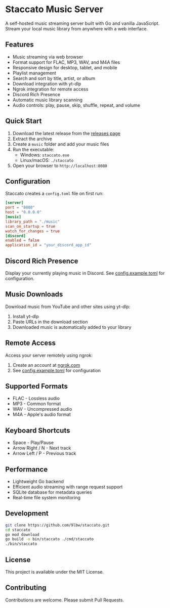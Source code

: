 # Staccato Music Server
A self-hosted music streaming server built with Go and vanilla JavaScript. Stream your local music library from anywhere with a web interface.

## Features
- Music streaming via web browser
- Format support for FLAC, MP3, WAV, and M4A files
- Responsive design for desktop, tablet, and mobile
- Playlist management
- Search and sort by title, artist, or album
- Download integration with yt-dlp
- Ngrok integration for remote access
- Discord Rich Presence
- Automatic music library scanning
- Audio controls: play, pause, skip, shuffle, repeat, and volume

## Quick Start
1. Download the latest release from the [releases page](https://github.com/9lbw/musicserver/releases)
2. Extract the archive
3. Create a `music` folder and add your music files
4. Run the executable:
   - Windows: `staccato.exe`
   - Linux/macOS: `./staccato`
5. Open your browser to `http://localhost:8080`

## Configuration
Staccato creates a `config.toml` file on first run:
```toml
[server]
port = "8080"
host = "0.0.0.0"
[music]
library_path = "./music"
scan_on_startup = true
watch_for_changes = true
[discord]
enabled = false
application_id = "your_discord_app_id"
```

## Discord Rich Presence
Display your currently playing music in Discord. See [config.example.toml](config.example.toml) for configuration.

## Music Downloads
Download music from YouTube and other sites using yt-dlp:
1. Install yt-dlp
2. Paste URLs in the download section
3. Downloaded music is automatically added to your library

## Remote Access
Access your server remotely using ngrok:
1. Create an account at [ngrok.com](https://ngrok.com)
2. See [config.example.toml](config.example.toml) for configuration

## Supported Formats
- FLAC - Lossless audio
- MP3 - Common format
- WAV - Uncompressed audio
- M4A - Apple's audio format

## Keyboard Shortcuts
- Space - Play/Pause
- Arrow Right / N - Next track
- Arrow Left / P - Previous track

## Performance
- Lightweight Go backend
- Efficient audio streaming with range request support
- SQLite database for metadata queries
- Real-time file system monitoring

## Development
```bash
git clone https://github.com/9lbw/staccato.git
cd staccato
go mod download
go build -o bin/staccato ./cmd/staccato
./bin/staccato
```

## License
This project is available under the MIT License.

## Contributing
Contributions are welcome. Please submit Pull Requests.